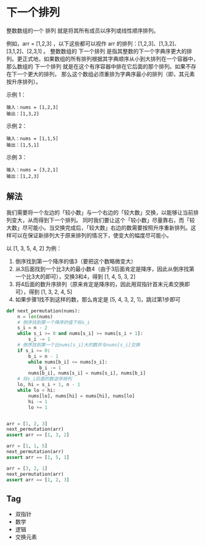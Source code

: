 # 下一个排列
整数数组的一个 排列  就是将其所有成员以序列或线性顺序排列。

例如，arr = [1,2,3] ，以下这些都可以视作 arr 的排列：[1,2,3]、[1,3,2]、[3,1,2]、[2,3,1] 。
整数数组的 下一个排列 是指其整数的下一个字典序更大的排列。更正式地，如果数组的所有排列根据其字典顺序从小到大排列在一个容器中，
那么数组的 下一个排列 就是在这个有序容器中排在它后面的那个排列。如果不存在下一个更大的排列，
那么这个数组必须重排为字典序最小的排列（即，其元素按升序排列）。

示例 1：
```
输入：nums = [1,2,3]
输出：[1,3,2]
```

示例 2：
```
输入：nums = [1,1,5]
输出：[1,5,1]
```

示例 3：
```
输入：nums = [3,2,1]
输出：[1,2,3]
```

## 解法
我们需要将一个左边的「较小数」与一个右边的「较大数」交换，以能够让当前排列变大，从而得到下一个排列。
同时我们要让这个「较小数」尽量靠右，而「较大数」尽可能小。当交换完成后，「较大数」右边的数需要按照升序重新排列。这样可以在保证新排列大于原来排列的情况下，使变大的幅度尽可能小。

以 [1, 3, 5, 4, 2] 为例：
1. 倒序找到第一个降序的值3（要把这个数略微变大）
2. 从3后面找到一个比3大的最小数4（由于3后面肯定是降序，因此从倒序找第一个比3大的即可），交换3和4，得到 [1, 4, 5, 3, 2]
3. 将4后面的数升序排列（原来肯定是降序的，因此用双指针首末元素交换即可），得到 [1, 3, 2, 4, 5]
4. 如果步骤1找不到这样的数，那么肯定是 [5, 4, 3, 2, 1]，跳过第1步即可

```python
def next_permutation(nums):
    n = len(nums)
    # 倒序找到第一个降序的值下标s_i
    s_i = n - 2
    while s_i >= 0 and nums[s_i] >= nums[s_i + 1]:
        s_i -= 1
    # 倒序找到第一个比nums[s_i]大的数并与nums[s_i]交换
    if s_i >= 0:
        b_i = n - 1
        while nums[b_i] <= nums[s_i]:
            b_i -= 1
        nums[b_i], nums[s_i] = nums[s_i], nums[b_i]
    # 将s_i后面的数逆序排列
    lo, hi = s_i + 1, n - 1
    while lo < hi:
        nums[lo], nums[hi] = nums[hi], nums[lo]
        hi -= 1
        lo += 1


arr = [1, 2, 3]
next_permutation(arr)
assert arr == [1, 3, 2]

arr = [1, 1, 5]
next_permutation(arr)
assert arr == [1, 5, 1]

arr = [3, 2, 1]
next_permutation(arr)
assert arr == [1, 2, 3]

```

## Tag
- 双指针
- 数学
- 逻辑
- 交换元素